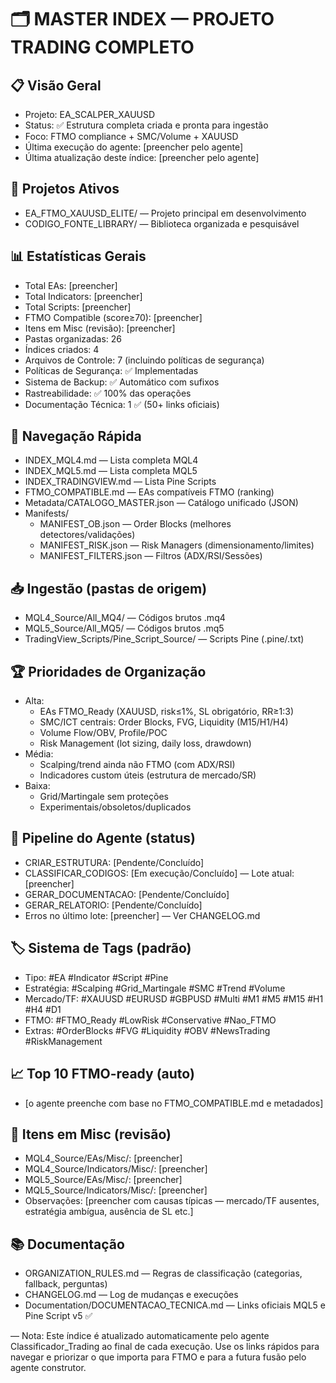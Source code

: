 # 🗂️ MASTER INDEX — PROJETO TRADING COMPLETO

## 📋 Visão Geral
- Projeto: EA_SCALPER_XAUUSD
- Status: ✅ Estrutura completa criada e pronta para ingestão
- Foco: FTMO compliance + SMC/Volume + XAUUSD
- Última execução do agente: [preencher pelo agente]
- Última atualização deste índice: [preencher pelo agente]

## 🎯 Projetos Ativos
- EA_FTMO_XAUUSD_ELITE/ — Projeto principal em desenvolvimento
- CODIGO_FONTE_LIBRARY/ — Biblioteca organizada e pesquisável

## 📊 Estatísticas Gerais
- Total EAs: [preencher]
- Total Indicators: [preencher]
- Total Scripts: [preencher]
- FTMO Compatible (score≥70): [preencher]
- Itens em Misc (revisão): [preencher]
- Pastas organizadas: 26
- Índices criados: 4
- Arquivos de Controle: 7 (incluindo políticas de segurança)
- Políticas de Segurança: ✅ Implementadas
- Sistema de Backup: ✅ Automático com sufixos
- Rastreabilidade: ✅ 100% das operações
- Documentação Técnica: 1 ✅ (50+ links oficiais)

## 🧭 Navegação Rápida
- INDEX_MQL4.md — Lista completa MQL4
- INDEX_MQL5.md — Lista completa MQL5
- INDEX_TRADINGVIEW.md — Lista Pine Scripts
- FTMO_COMPATIBLE.md — EAs compatíveis FTMO (ranking)
- Metadata/CATALOGO_MASTER.json — Catálogo unificado (JSON)
- Manifests/
  - MANIFEST_OB.json — Order Blocks (melhores detectores/validações)
  - MANIFEST_RISK.json — Risk Managers (dimensionamento/limites)
  - MANIFEST_FILTERS.json — Filtros (ADX/RSI/Sessões)

## 📥 Ingestão (pastas de origem)
- MQL4_Source/All_MQ4/ — Códigos brutos .mq4
- MQL5_Source/All_MQ5/ — Códigos brutos .mq5
- TradingView_Scripts/Pine_Script_Source/ — Scripts Pine (.pine/.txt)

## 🏆 Prioridades de Organização
- Alta:
  - EAs FTMO_Ready (XAUUSD, risk≤1%, SL obrigatório, RR≥1:3)
  - SMC/ICT centrais: Order Blocks, FVG, Liquidity (M15/H1/H4)
  - Volume Flow/OBV, Profile/POC
  - Risk Management (lot sizing, daily loss, drawdown)
- Média:
  - Scalping/trend ainda não FTMO (com ADX/RSI)
  - Indicadores custom úteis (estrutura de mercado/SR)
- Baixa:
  - Grid/Martingale sem proteções
  - Experimentais/obsoletos/duplicados

## 🔄 Pipeline do Agente (status)
- CRIAR_ESTRUTURA: [Pendente/Concluído]
- CLASSIFICAR_CODIGOS: [Em execução/Concluído] — Lote atual: [preencher]
- GERAR_DOCUMENTACAO: [Pendente/Concluído]
- GERAR_RELATORIO: [Pendente/Concluído]
- Erros no último lote: [preencher] — Ver CHANGELOG.md

## 🏷️ Sistema de Tags (padrão)
- Tipo: #EA #Indicator #Script #Pine
- Estratégia: #Scalping #Grid_Martingale #SMC #Trend #Volume
- Mercado/TF: #XAUUSD #EURUSD #GBPUSD #Multi #M1 #M5 #M15 #H1 #H4 #D1
- FTMO: #FTMO_Ready #LowRisk #Conservative #Nao_FTMO
- Extras: #OrderBlocks #FVG #Liquidity #OBV #NewsTrading #RiskManagement

## 📈 Top 10 FTMO-ready (auto)
- [o agente preenche com base no FTMO_COMPATIBLE.md e metadados]

## 🧹 Itens em Misc (revisão)
- MQL4_Source/EAs/Misc/: [preencher]
- MQL4_Source/Indicators/Misc/: [preencher]
- MQL5_Source/EAs/Misc/: [preencher]
- MQL5_Source/Indicators/Misc/: [preencher]
- Observações: [preencher com causas típicas — mercado/TF ausentes, estratégia ambígua, ausência de SL etc.]

## 📚 Documentação
- ORGANIZATION_RULES.md — Regras de classificação (categorias, fallback, perguntas)
- CHANGELOG.md — Log de mudanças e execuções
- Documentation/DOCUMENTACAO_TECNICA.md — Links oficiais MQL5 e Pine Script v5 ✅

—
Nota: Este índice é atualizado automaticamente pelo agente Classificador_Trading ao final de cada execução. Use os links rápidos para navegar e priorizar o que importa para FTMO e para a futura fusão pelo agente construtor.